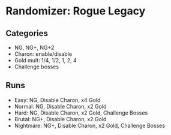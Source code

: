 # Randomizer: Rogue Legacy
## Categories
- NG, NG+, NG+2 
- Charon: enable/disable
- Gold mult: 1/4, 1/2, 1, 2, 4
- Challenge bosses

## Runs
- Easy: NG, Disable Charon, x4 Gold
- Normal: NG, Disable Charon, x2 Gold
- Hard: NG, Disable Charon, x2 Gold, Challenge Bosses
- Brutal: NG+, Disable Charon, x2 Gold
- Nightmare: NG+, Disable Charon, x2 Gold, Challenge Bosses
